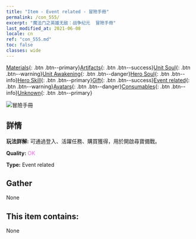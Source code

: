 ```yaml
---
title: "Item - Event related - 冒險手冊"
permalink: /con_555/
excerpt: "魔法门之英雄无敌：战争纪元  冒險手冊"
last_modified_at: 2021-06-08
locale: cn
ref: "con_555.md"
toc: false
classes: wide
---
```

 [Materials](/ItemsCN/){: .btn .btn--primary}[Artifacts](/ItemsCN/Artifacts/){: .btn .btn--success}[Unit Soul](/ItemsCN/UnitSoul/){: .btn .btn--warning}[Unit Awakening](/ItemsCN/UnitAwakening/){: .btn .btn--danger}[Hero Soul](/ItemsCN/HeroSoul/){: .btn .btn--info}[Hero Skill](/ItemsCN/HeroSkill/){: .btn .btn--primary}[Gift](/ItemsCN/Gift/){: .btn .btn--success}[Event related](/ItemsCN/Events/){: .btn .btn--warning}[Avatars](/ItemsCN/Avatars/){: .btn .btn--danger}[Consumables](/ItemsCN/Consumables/){: .btn .btn--info}[Unknown](/ItemsCN/Unknown/){: .btn .btn--primary}

 ![冒險手冊](/images/t/i_10041.png)

## 詳情
 **玩法詳解:** 可通過登入、活躍任務、購買獲得，用於開啟尋寶備戰。

 **Quality:** <span style="color: #DA70D6">OK</span>

 **Type:** Event related

## Gather

  None

## This item contains:

  None


